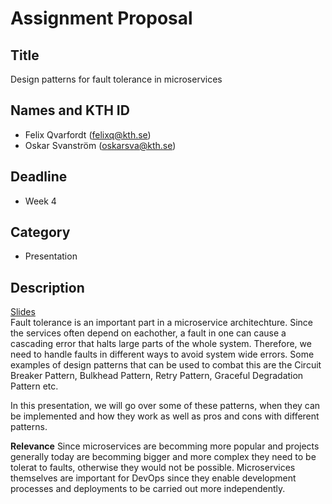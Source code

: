 # Assignment Proposal

## Title
Design patterns for fault tolerance in microservices

## Names and KTH ID
  - Felix Qvarfordt (felixq@kth.se)
  - Oskar Svanström (oskarsva@kth.se)

## Deadline
  - Week 4

## Category
  - Presentation

## Description
[Slides](https://docs.google.com/presentation/d/1hmI-f9wCLs2lxIQIMrvOXswI2M60O5lfWNUsvwGafpw/edit?usp=sharing)  
Fault tolerance is an important part in a microservice architechture. Since the services often depend on eachother, 
a fault in one can cause a cascading error that halts large parts of the whole system. Therefore, we need to handle faults in different ways to avoid system wide errors. 
Some examples of design patterns that can be used to combat this are the Circuit Breaker Pattern, Bulkhead Pattern, Retry Pattern, Graceful Degradation Pattern etc.

In this presentation, we will go over some of these patterns, when they can be implemented and how they work as well as pros and cons with different patterns.

**Relevance**
Since microservices are becomming more popular and projects generally today are becomming bigger and more complex they need to be tolerat to faults, otherwise they would not be possible.
Microservices themselves are important for DevOps since they enable development processes and deployments to be carried out more independently.
